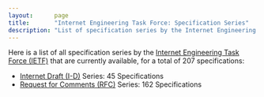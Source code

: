 ```yaml
---
layout:      page
title:       "Internet Engineering Task Force: Specification Series"
description: "List of specification series by the Internet Engineering Task Force (IETF/)"
---
```


Here is a list of all specification series by the [Internet Engineering Task Force (IETF)](http://www.ietf.org/) that are currently available, for a total of 207 specifications:

  * [Internet Draft (I-D)](I-D/) Series: 45 Specifications
  * [Request for Comments (RFC)](RFC/) Series: 162 Specifications
